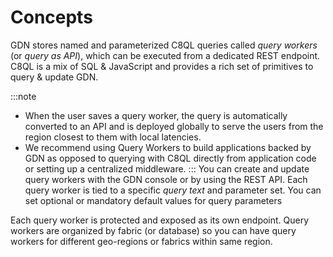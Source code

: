 # Concepts

GDN stores named and parameterized C8QL queries called *query workers* (or *query as API*), which can be executed from a dedicated REST endpoint. C8QL is a mix of SQL & JavaScript and provides a rich set of primitives to query & update GDN.

:::note
* When the user saves a query worker, the query is automatically converted to an API and is deployed globally to serve the users from the region closest to them with local latencies.
* We recommend using Query Workers to build applications backed by GDN as opposed to querying with C8QL directly from application code or setting up a centralized middleware.
:::
You can create and update query workers with the GDN console or by using the REST API. Each query worker is tied to a specific *query text* and parameter set. You can set optional or mandatory default values for query parameters 

Each query worker is protected and exposed as its own endpoint. Query workers are organized by fabric (or database) so you can have query workers for different geo-regions or fabrics within same region.
